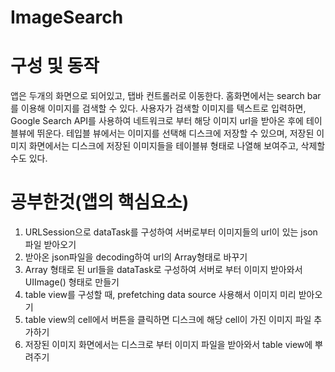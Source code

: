 # ImageSearch

# 구성 및 동작
앱은 두개의 화면으로 되어있고, 탭바 컨트롤러로 이동한다. 홈화면에서는 search bar를 이용해 이미지를 검색할 수 있다. 사용자가 검색할 이미지를 텍스트로 입력하면,
Google Search API를 사용하여 네트워크로 부터 해당 이미지 url을 받아온 후에 테이블뷰에 뛰운다. 테입블 뷰에서는 이미지를 선택해 디스크에 저장할 수 있으며, 저장된 이미지 화면에서는
디스크에 저장된 이미지들을 테이블뷰 형태로 나열해 보여주고, 삭제할 수도 있다.

# 공부한것(앱의 핵심요소)
1. URLSession으로 dataTask를 구성하여 서버로부터 이미지들의 url이 있는 json 파일 받아오기
2. 받아온 json파일을 decoding하여 url의 Array형태로 바꾸기
3. Array 형태로 된 url들을 dataTask로 구성하여 서버로 부터 이미지 받아와서 UIImage() 형태로 만들기
4. table view를 구성할 때, prefetching data source 사용해서 이미지 미리 받아오기
5. table view의 cell에서 버튼을 클릭하면 디스크에 해당 cell이 가진 이미지 파일 추가하기
6. 저장된 이미지 화면에서는 디스크로 부터 이미지 파일을 받아와서 table view에 뿌려주기 
